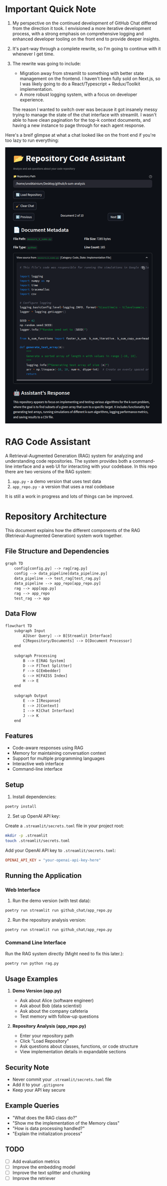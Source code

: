 # Important Quick Note

1. My perspective on the continued development of GitHub Chat differed from the direction it took. I envisioned a more iterative development process, with a strong emphasis on comprehensive logging and enhanced developer tooling on the front end to provide deeper insights. 

2. It's part-way through a complete rewrite, so I'm going to continue with it whenever I get time.

3. The rewrite was going to include:
    - Migration away from streamlit to something with better state management on the frontend. I haven't been fully sold on Next.js, so I was likely going to do a React/Typescript + Redux/Toolkit implementation.
    - A more robust logging system, with a focus on developer experience.
    
    The reason I wanted to switch over was because it got insanely messy trying to manage the state of the chat interface with streamlit. I wasn't able to have clean pagination for the top-k context documents, and having a new instance to page through for each agent response.

Here's a breif glimpse at what a chat looked like on the front end if you're too lazy to run everything:

![frontend](frontend-preview.png)

# RAG Code Assistant

A Retrieval-Augmented Generation (RAG) system for analyzing and understanding code repositories. The system provides both a command-line interface and a web UI for interacting with your codebase. In this repo there are two versions of the RAG system:

1. `app.py` - a demo version that uses test data
2. `app_repo.py` - a version that uses a real codebase

It is still a work in progress and lots of things can be improved.

# Repository Architecture

This document explains how the different components of the RAG (Retrieval-Augmented Generation) system work together.

## File Structure and Dependencies

```mermaid
graph TD
    config[config.py] --> rag[rag.py]
    config --> data_pipeline[data_pipeline.py]
    data_pipeline --> test_rag[test_rag.py]
    data_pipeline --> app_repo[app_repo.py]
    rag --> app[app.py]
    rag --> app_repo
    test_rag --> app
```

## Data Flow

```mermaid
flowchart TD
    subgraph Input
        A[User Query] --> B[Streamlit Interface]
        C[Repository/Documents] --> D[Document Processor]
    end

    subgraph Processing
        B --> E[RAG System]
        D --> F[Text Splitter]
        F --> G[Embedder]
        G --> H[FAISS Index]
        H --> E
    end

    subgraph Output
        E --> I[Response]
        E --> J[Context]
        I --> K[Chat Interface]
        J --> K
    end
```

## Features

- Code-aware responses using RAG
- Memory for maintaining conversation context
- Support for multiple programming languages
- Interactive web interface
- Command-line interface

## Setup

1. Install dependencies:
```bash
poetry install
```

2. Set up OpenAI API key:

Create a `.streamlit/secrets.toml` file in your project root:
```bash
mkdir -p .streamlit
touch .streamlit/secrets.toml
```

Add your OpenAI API key to `.streamlit/secrets.toml`:
```toml
OPENAI_API_KEY = "your-openai-api-key-here"
```

## Running the Application

### Web Interface

1. Run the demo version (with test data):
```bash
poetry run streamlit run github_chat/app_repo.py
```

2. Run the repository analysis version:
```bash
poetry run streamlit run github_chat/app_repo.py
```

### Command Line Interface

Run the RAG system directly (Might need to fix this later.):
```bash
poetry run python rag.py
```

## Usage Examples

1. **Demo Version (app.py)**
   - Ask about Alice (software engineer)
   - Ask about Bob (data scientist)
   - Ask about the company cafeteria
   - Test memory with follow-up questions

2. **Repository Analysis (app_repo.py)**
   - Enter your repository path
   - Click "Load Repository"
   - Ask questions about classes, functions, or code structure
   - View implementation details in expandable sections

## Security Note

- Never commit your `.streamlit/secrets.toml` file
- Add it to your `.gitignore`
- Keep your API key secure

## Example Queries

- "What does the RAG class do?"
- "Show me the implementation of the Memory class"
- "How is data processing handled?"
- "Explain the initialization process"

## TODO

- [ ] Add evaluation metrics
- [ ] Improve the embedding model
- [ ] Improve the text splitter and chunking
- [ ] Improve the retriever